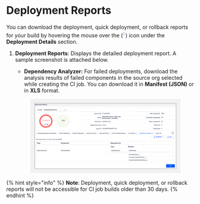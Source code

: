 # Deployment Reports

You can download the deployment, quick deployment, or rollback reports for your build by hovering the mouse over the (![](<../../../../.gitbook/assets/image (16) (1) (1) (1) (1).png>)) icon under the **Deployment Details** section.

1.  **Deployment Reports**: Displays the detailed deployment report. A sample screenshot is attached below.

    * **Dependency Analyzer:** For failed deployments, download the analysis results of failed components in the source org selected while creating the CI job. You can download it in **Manifest (JSON)** or in **XLS** format.

    <figure><img src="../../../../.gitbook/assets/image (17) (1) (1) (1) (1).png" alt=""><figcaption></figcaption></figure>

{% hint style="info" %}
**Note**: Deployment, quick deployment, or rollback reports will not be accessible for CI job builds older than 30 days.
{% endhint %}
